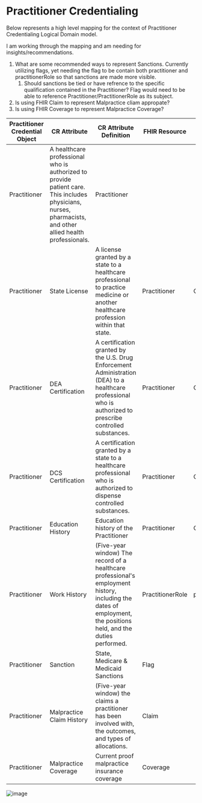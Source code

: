 # Practitioner Credentialing
Below represents a high level mapping for the context of Practitioner Credentialing Logical Domain model.

I am working through the mapping and am needing for insights/recommendations.
1. What are some recommended ways to represent Sanctions. Currently utilizing flags, yet needing the flag to be contain both practitioner and practitionerRole so that sanctions are made more visible.
   1. Should sanctions be tied or have refrence to the specific qualification contained in the Practitioner? Flag would need to be able to reference Practitioner/PractitionerRole as its subject.
2. Is using FHIR Claim to represent Malpractice cliam appropate?
3. Is using FHIR Coverage to represent Malpractice Coverage?


| **Practitioner Credential Object** | **CR Attribute** | **CR Attribute Definition** | **FHIR Resource** | **FHIR Attribute** | **References** |
|------------------------------------|------------------|-----------------------------|-------------------|--------------------|----------------|
| Practitioner | A healthcare professional who is authorized to provide patient care. This includes physicians, nurses, pharmacists, and other allied health professionals. | Practitioner | | | |
| Practitioner | State License | A license granted by a state to a healthcare professional to practice medicine or another healthcare profession within that state. | Practitioner | Qualification | |
| Practitioner | DEA Certification | A certification granted by the U.S. Drug Enforcement Administration (DEA) to a healthcare professional who is authorized to prescribe controlled substances. | Practitioner | Qualification | |
| Practitioner | DCS Certification | A certification granted by a state to a healthcare professional who is authorized to dispense controlled substances. | Practitioner | Qualification | |
| Practitioner | Education History | Education history of the Practitioner | Practitioner | Qualification | |
| Practitioner | Work History | (Five-year window) The record of a healthcare professional's employment history, including the dates of employment, the positions held, and the duties performed. | PractitionerRole | practitioner(Practitioner) | |
| Practitioner | Sanction | State, Medicare & Medicaid Sanctions | Flag | | subject(Practitioner/PractitionerRole) |
| Practitioner | Malpractice Claim History | (Five-year window) the claims a practitioner has been involved with, the outcomes, and types of allocations. | Claim | | careteam.provider (Organization/Practitioner) |
| Practitioner | Malpractice Coverage | Current proof malpractice insurance coverage | Coverage | | policyHolder(Practitioner) |



![image](https://github.com/alpivonka/PractitionerCredentialing/assets/4975072/3f738117-559c-4852-a75c-0db521ca61fb)



